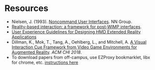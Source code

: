 # Resources

* Nielsen, J. (1993). [Noncommand User Interfaces](https://www.nngroup.com/articles/noncommand/). NN Group.
* [Reality-based interaction: a framework for post-WIMP interfaces](https://dl.acm.org/doi/10.1145/1357054.1357089).
* [User Experience Guidelines for Designing HMD Extended Reality Applications](https://link.springer.com/chapter/10.1007/978-3-030-29390-1_18)
* Dillman, K., Mok, T., Tang, A., Oehlberg, L., and Mitchell, A. [A Visual Interaction Cue Framework from Video Game Environments for Augmented Reality](https://dl.acm.org/citation.cfm?doid=3173574.3173714). *ACM CHI 2018*.
* To download papers from off-campus, use EZProxy bookmarklet, libx for chrome, etc. [instructions here](https://library.ucalgary.ca/c.php?g=255563&p=1704031)